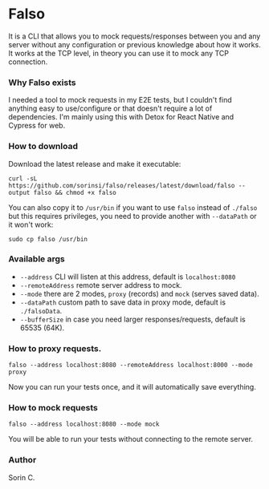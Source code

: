 # Falso

It is a CLI that allows you to mock requests/responses between you and any server without any configuration or previous
knowledge about how it works. It works at the TCP level, in theory you can use it to mock any TCP connection.

### Why Falso exists

I needed a tool to mock requests in my E2E tests, but I couldn't find anything easy to use/configure or
that doesn't require a lot of dependencies. I'm mainly using this with Detox for React Native and
Cypress for web.

### How to download

Download the latest release and make it executable:

```
curl -sL https://github.com/sorinsi/falso/releases/latest/download/falso --output falso && chmod +x falso
```

You can also copy it to `/usr/bin` if you want to use `falso` instead of `./falso` but this requires privileges,
you need to provide another with `--dataPath` or it won't work:

```
sudo cp falso /usr/bin
```

### Available args

- `--address` CLI will listen at this address, default is `localhost:8080`
- `--remoteAddress` remote server address to mock.
- `--mode` there are 2 modes, `proxy` (records) and `mock` (serves saved data).
- `--dataPath` custom path to save data in proxy mode, default is `./falsoData`.
- `--bufferSize` in case you need larger responses/requests, default is 65535 (64K).

### How to proxy requests.

`falso --address localhost:8080 --remoteAddress localhost:8000 --mode proxy`

Now you can run your tests once, and it will automatically save everything.

### How to mock requests

`falso --address localhost:8080 --mode mock`

You will be able to run your tests without connecting to the remote server.

### Author

Sorin C. 
